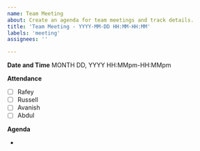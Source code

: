 ```yaml
---
name: Team Meeting
about: Create an agenda for team meetings and track details.
title: 'Team Meeting - YYYY-MM-DD HH:MM-HH:MM'
labels: 'meeting'
assignees: ''

---
```


**Date and Time**
MONTH DD, YYYY
HH:MMpm-HH:MMpm

**Attendance**

- [ ] Rafey
- [ ] Russell
- [ ] Avanish
- [ ] Abdul

**Agenda**

- 